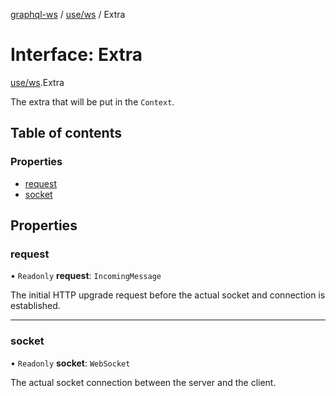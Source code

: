 [graphql-ws](../README.md) / [use/ws](../modules/use_ws.md) / Extra

# Interface: Extra

[use/ws](../modules/use_ws.md).Extra

The extra that will be put in the `Context`.

## Table of contents

### Properties

- [request](use_ws.Extra.md#request)
- [socket](use_ws.Extra.md#socket)

## Properties

### request

• `Readonly` **request**: `IncomingMessage`

The initial HTTP upgrade request before the actual
socket and connection is established.

___

### socket

• `Readonly` **socket**: `WebSocket`

The actual socket connection between the server and the client.
